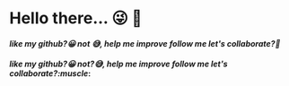 # **Hello there...** :stuck_out_tongue_winking_eye: :wave:

#### *like my github?:grinning: not :sweat_smile:, help me improve follow me let's collaborate?:muscle:*
#### *like my github?:grinning: not?:sweat_smile:, help me improve follow me let's collaborate?:muscle*:
